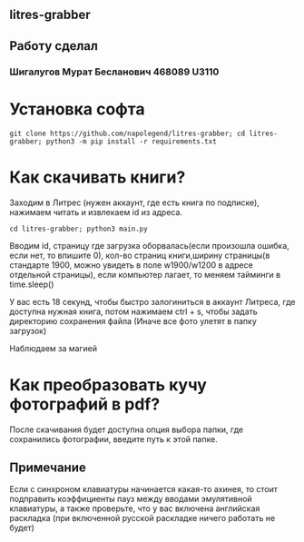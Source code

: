 ## litres-grabber

## Работу сделал
### Шигалугов Мурат Бесланович 468089 U3110

# Установка софта
```
git clone https://github.com/napolegend/litres-grabber; cd litres-grabber; python3 -m pip install -r requirements.txt
```

# Как скачивать книги?
Заходим в Литрес (нужен аккаунт, где есть книга по подписке), нажимаем читать и извлекаем id из адреса.
```
cd litres-grabber; python3 main.py
```
Вводим id, страницу где загрузка оборвалась(если произошла ошибка, если нет, то впишите 0), кол-во страниц книги,ширину страницы(в стандарте 1900, можно увидеть в поле w1900/w1200 в адресе отдельной страницы), если компьютер лагает, то меняем тайминги в time.sleep()

У вас есть 18 секунд, чтобы быстро залогиниться в аккаунт Литреса, где доступна нужная книга, потом нажимаем ctrl + s, чтобы задать директорию сохранения файла (Иначе все фото улетят в папку загрузок)

Наблюдаем за магией

# Как преобразовать кучу фотографий в pdf?
После скачивания будет доступна опция выбора папки, где сохранились фотографии, введите путь к этой папке.

## Примечание

Если с синхроном клавиатуры начинается какая-то ахинея, то стоит подправить коэффициенты пауз между вводами эмулятивной клавиатуры, а также проверьте, что у вас включена английская раскладка (при включенной русской раскладке ничего работать не будет)
